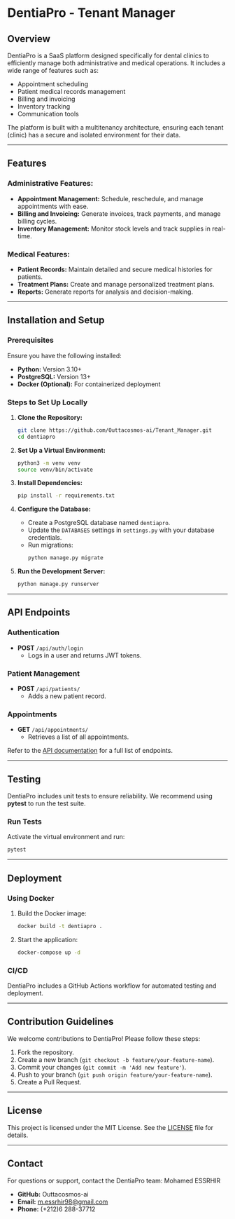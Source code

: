 # DentiaPro - Tenant Manager

## Overview
DentiaPro is a SaaS platform designed specifically for dental clinics to efficiently manage both administrative and medical operations. It includes a wide range of features such as:
- Appointment scheduling
- Patient medical records management
- Billing and invoicing
- Inventory tracking
- Communication tools

The platform is built with a multitenancy architecture, ensuring each tenant (clinic) has a secure and isolated environment for their data.

---

## Features

### Administrative Features:
- **Appointment Management:** Schedule, reschedule, and manage appointments with ease.
- **Billing and Invoicing:** Generate invoices, track payments, and manage billing cycles.
- **Inventory Management:** Monitor stock levels and track supplies in real-time.

### Medical Features:
- **Patient Records:** Maintain detailed and secure medical histories for patients.
- **Treatment Plans:** Create and manage personalized treatment plans.
- **Reports:** Generate reports for analysis and decision-making.

---

## Installation and Setup

### Prerequisites
Ensure you have the following installed:
- **Python:** Version 3.10+
- **PostgreSQL:** Version 13+
- **Docker (Optional):** For containerized deployment

### Steps to Set Up Locally

1. **Clone the Repository:**
   ```bash
   git clone https://github.com/Outtacosmos-ai/Tenant_Manager.git
   cd dentiapro
   ```

2. **Set Up a Virtual Environment:**
   ```bash
   python3 -m venv venv
   source venv/bin/activate
   ```

3. **Install Dependencies:**
   ```bash
   pip install -r requirements.txt
   ```

4. **Configure the Database:**
   - Create a PostgreSQL database named `dentiapro`.
   - Update the `DATABASES` settings in `settings.py` with your database credentials.
   - Run migrations:
     ```bash
     python manage.py migrate
     ```

5. **Run the Development Server:**
   ```bash
   python manage.py runserver
   ```

---

## API Endpoints

### Authentication
- **POST** `/api/auth/login`
  - Logs in a user and returns JWT tokens.

### Patient Management
- **POST** `/api/patients/`
  - Adds a new patient record.

### Appointments
- **GET** `/api/appointments/`
  - Retrieves a list of all appointments.

Refer to the [API documentation](./docs/api_documentation.md) for a full list of endpoints.

---

## Testing

DentiaPro includes unit tests to ensure reliability. We recommend using **pytest** to run the test suite.

### Run Tests
Activate the virtual environment and run:
```bash
pytest
```

---

## Deployment

### Using Docker
1. Build the Docker image:
   ```bash
   docker build -t dentiapro .
   ```
2. Start the application:
   ```bash
   docker-compose up -d
   ```

### CI/CD
DentiaPro includes a GitHub Actions workflow for automated testing and deployment.

---

## Contribution Guidelines

We welcome contributions to DentiaPro! Please follow these steps:
1. Fork the repository.
2. Create a new branch (`git checkout -b feature/your-feature-name`).
3. Commit your changes (`git commit -m 'Add new feature'`).
4. Push to your branch (`git push origin feature/your-feature-name`).
5. Create a Pull Request.

---

## License

This project is licensed under the MIT License. See the [LICENSE](./LICENSE) file for details.

---

## Contact

For questions or support, contact the DentiaPro team:
Mohamed ESSRHIR
- **GitHub:** Outtacosmos-ai
- **Email:** m.essrhir98@gmail.com
- **Phone:** (+212)6 288-37712


